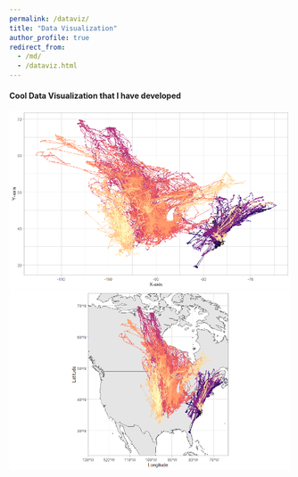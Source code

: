 ```yaml
---
permalink: /dataviz/
title: "Data Visualization"
author_profile: true
redirect_from: 
  - /md/
  - /dataviz.html
---
```



#### Cool Data Visualization that I have developed

<img src='/images/eagleraw.png'>

<img src='/images/mapraw.png'>

